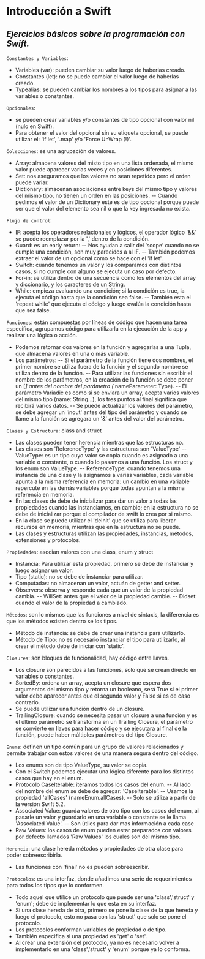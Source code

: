 # Introducción a Swift
## _Ejercicios básicos sobre la programación con Swift._

`Constantes y Variables`: 
- Variables (var): pueden cambiar su valor luego de haberlas creado.
- Constantes (let): no se puede cambiar  el valor luego de haberlas creado.
- Typealias: se pueden cambiar los nombres a los tipos para asignar a las variables o constantes.

`Opcionales`:
- se pueden crear variables y/o constantes de tipo opcional con valor nil (nulo en Swift).
- Para obtener el valor del opcional sin su etiqueta opcional, se puede utilizar el: 'if let', '.map' y/o 'Force UnWrap (!)'.

`Colecciones`: es una agrupación de valores.
- Array: almacena valores del misto tipo en una lista ordenada, el mismo valor puede aparecer varias veces y en posiciones diferentes.
- Set: nos aseguramos que los valores no sean repetidos pero el orden puede variar.
- Dictionary: almacenan asociaciones entre keys del mismo tipo y valores del mismo tipo, no tienen un orden en las posiciones.
-- Cuando pedimos el valor de un Dictionary este es de tipo opcional porque puede ser que el valor del elemento sea nil o que la key ingresada no exista.

`Flujo de control`:
- IF: acepta los operadores relacionales y lógicos, el operador lógico '&&' se puede reemplazar por la ',' dentro de la condición.
- Guard: es un early return:
-- Nos ayudan a salir del ‘scope’ cuando no se cumple una condición, son muy parecidos a al IF.
-- También podemos extraer el valor de un opcional como se hace con el 'if let'.
- Switch: cuando tenemos un valor y los comparamos con distintos casos, si no cumple con alguno se ejecuta un caso por defecto.
- For-in: se utiliza dentro de una secuencia como los elementos del array y diccionario, y los caracteres de un String.
- While: empieza evaluando una condición; si la condición es true, la ejecuta el código hasta que la condición sea false.
-- También esta el 'repeat while' que ejecuta el código y luego evalúa la condición hasta que sea false.

`Funciones`: están compuestas por líneas de código que hacen una tarea especifica, agrupamos código para utilizarla en la ejecución de la app y realizar una lógica o acción.
- Podemos retornar dos valores en la función y agregarlas a una Tupla, que almacena valores en una o más variable.
- Los parámetros:
-- Si el parámetro de la función tiene dos nombres, el primer nombre se utiliza fuera de la función y el segundo nombre se utiliza dentro de la función.
-- Para utilizar las funciones sin escribir el nombre de los parámetros, en la creación de la función se debe poner un [_] antes del nombre del parámetro (_ nameParameter: Type).
-- El parámetro Variadic es como si se enviara un array, acepta varios valores del mismo tipo (name: String...), los tres puntos al final significa que recibirá varios datos.
-- Se puede actualizar los valores del parámetro, se debe agregar un 'inout' antes del tipo del parámetro y cuando se llame a la función se agregara un '&' antes del valor del parámetro.

`Clases y Estructura`: class and struct
- Las clases pueden tener herencia mientras que las estructuras no.
- Las clases son 'ReferenceType' y las estructuras son 'ValueType'
--ValueType: es un tipo cuyo valor se copia cuando es asignado a una variable o constante, o cuando lo pasamos a una función. Los struct y los enum son ValueType.
-- ReferenceType: cuando tenemos una instancia de una clase y la asignamos a varias variables, cada variable apunta a la misma referencia en memoria: un cambio en una variable repercute en las demás variables porque todas apuntan a la misma referencia en memoria.
- En las clases de debe de inicializar para dar un valor a todas las propiedades cuando las instanciamos, en cambio; en la estructura no se debe de inicializar porque el compilador de swift lo crea por si mismo.
- En la clase se puede utilizar el 'deInit' que se utiliza para liberar recursos en memoria, mientras que en la estructura no se puede.
- Las clases y estructuras utilizan las propiedades, instancias, métodos, extensiones y protocolos.

`Propiedades`: asocian valores con una class, enum y struct
- Instancia: Para utilizar esta propiedad, primero se debe de instanciar y luego asignar un valor.
- Tipo (static): no se debe de instanciar para utilizar.
- Computadas: no almacenan un valor, actuán de getter and setter.
- Observers: observa y responde cada que un valor de la propiedad cambia.
-- WillSet: antes que el valor de la propiedad cambie.
-- Didset: cuando el valor de la propiedad a cambiado.

`Métodos`: son lo mismos que las funciones a nivel de sintaxis, la diferencia es que los métodos existen dentro se los tipos.
- Método de instancia: se debe de crear una instancia para utilizarlo.
- Método de Tipo: no es necesario instanciar el tipo para utilizarlo, al crear el método debe de iniciar con 'static'.

`Closures`: son bloques de funcionalidad, hay código entre llaves.
- Los closure son parecidos a las funciones, solo que se crean directo en variables o constantes.
- SortedBy: ordena un array, acepta un closure que espera dos argumentos del mismo tipo y retorna un booleano, será True si el primer valor debe aparecer antes que el segundo valor y False si es de caso contrario.
- Se puede utilizar una función dentro de un closure.
- TrailingClosure: cuando se necesita pasar un closure a una función y es el último parámetro se transforma en un Trailing Closure, el parámetro se convierte en llaves para hacer código y se ejecutara al final de la función, puede haber múltiples parámetros del tipo Closure.

`Enums`: definen un tipo común para un grupo de valores relacionados y permite trabajar con estos valores de una manera segura dentro del código.
- Los enums son de tipo ValueType, su valor se copia.
- Con el Switch podemos ejecutar una lógica diferente para los distintos casos que hay en el enum.
- Protocolo Caselterable: iteramos todos los casos del enum.
-- Al lado del nombre del enum se debe de agregar: 'CaseIterable'.
-- Usamos la propiedad 'allCases' (nameEnum.allCases).
-- Solo se utiliza a partir de la versión Swift 5.2.
- Associated Value: guarda valores de otro tipo con los casos del enum, al pasarle un valor y guardarlo en una variable o constante se le llama 'Associated Value'.
-- Son útiles para dar mas información a cada case
- Raw Values: los casos de enum pueden estar preparados con valores por defecto llamados 'Raw Values' los cuales son del mismo tipo.

`Herencia`: una clase hereda métodos y propiedades de otra clase para poder sobreescribirla.
- Las funciones con 'final' no es pueden sobreescribir.

`Protocolos`: es una interfaz, donde añadimos una serie de requerimientos para todos los tipos que lo conformen.
- Todo aquel que utilice un protocolo que puede ser una 'class','struct' y 'enum'; debe de implementar lo que esta en su interfaz.
- Si una clase hereda de otra, primero se pone la clase de la que hereda y luego el protocolo, esto no pasa con las 'struct' que solo se pone el protocolo.
- Los protocolos conforman variables de propiedad o de tipo.
- También especifica si una propiedad es 'get' o 'set'.
- Al crear una extensión del protocolo, ya no es necesario volver a implementarlo en una 'class','struct' y 'enum' porque ya lo conforma.
